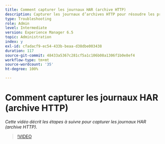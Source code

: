 ```yaml
---
title: Comment capturer les journaux HAR (archive HTTP)
description: Capturer les journaux d’archives HTTP pour résoudre les problèmes liés au réseau
type: Troubleshooting
role: Admin
level: Intermediate
version: Experience Manager 6.5
topic: Administration
index: y
exl-id: cfadacf9-ec54-433b-beaa-d38dbe003438
duration: 117
source-git-commit: 48433a5367c281cf5a1c106b08a1306f1b0e8ef4
workflow-type: tm+mt
source-wordcount: '35'
ht-degree: 100%

---
```


# Comment capturer les journaux HAR (archive HTTP)

*Cette vidéo décrit les étapes à suivre pour capturer les journaux HAR (archive HTTP).*

>[!VIDEO](https://video.tv.adobe.com/v/3417175?quality=12&learn=on&captions=fre_fr)
